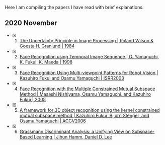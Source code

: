 Here I am compiling the papers I have read with brief explanations.

## 2020 November
- [x] 1. [The Uncertainty Principle in Image Processing | Roland Wilson & Goesta H. Granlund | 1984](https://sci-hub.do/https://ieeexplore.ieee.org/document/4767599)
- [x] 2. [Face Recognition using Temporal Image Sequence | O. Yamaguchi, K. Fukui, K. Maeda | 1998](http://www.cvlab.cs.tsukuba.ac.jp/~kfukui/english/epapers/fg1998.pdf)
- [x] 3. [Face Recognition Using Multi-viewpoint Patterns for Robot Vision | Kazuhiro Fukui and Osamu Yamaguchi
 | ISRR2003](http://www.cvlab.cs.tsukuba.ac.jp/~kfukui/english/epapers/isrrModifiedwithHeaders.pdf)
- [x] 4. [Face Recognition with the Multiple Constrained Mutual Subspace Method | Masashi Nishiyama, Osamu Yamaguchi, and Kazuhiro Fukui | 2005](http://www.cvlab.cs.tsukuba.ac.jp/~kfukui/english/epapers/AVBPA05.pdf) 
- [x] 5. [A framework for 3D object recognition using the kernel constrained mutual subspace method | Kazuhiro Fukui, Bj ̈orn Stenger, and Osamu Yamaguchi | ACCV2006](http://www.cvlab.cs.tsukuba.ac.jp/~kfukui/english/epapers/accv2006.pdf)
- [x] 6. [Grassmann Discriminant Analysis: a Unifying View on Subspace-Based Learning | Jihun Hamm, Daniel D. Lee](https://repository.upenn.edu/cgi/viewcontent.cgi?article=1504&context=ese_papers)  

